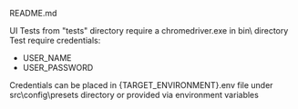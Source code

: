 README.md

UI Tests from "tests" directory require a chromedriver.exe in bin\ directory
Test require credentials:
- USER_NAME
- USER_PASSWORD

Credentials can be placed in {TARGET_ENVIRONMENT}.env file under src\config\presets directory or provided via environment variables
